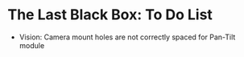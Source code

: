 # The Last Black Box: To Do List

- Vision: Camera mount holes are not correctly spaced for Pan-Tilt module